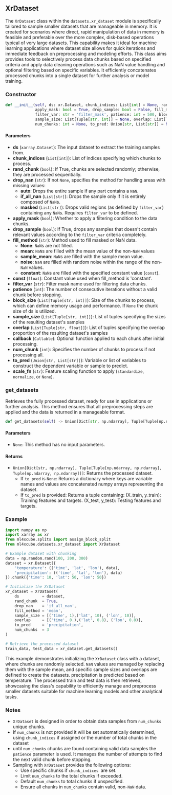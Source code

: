 ## XrDataset

The `XrDataset` class within the `datasets.xr_dataset` module is specifically tailored to sample smaller datasets that are manageable in memory. 
It is created for scenarios where direct, rapid manipulation of data in memory is feasible and preferable over the more complex, disk-based operations typical of very large datasets. 
This capability makes it ideal for machine learning applications where dataset size allows for quick iterations and immediate feedback on preprocessing and modeling efforts.
This class aims provides tools to selectively process data chunks based on specified criteria and apply data cleaning operations such as NaN value handling and optional filtering based on specific variables.
It efficiently concatenates processed chunks into a single dataset for further analysis or model training.
### Constructor

```python
def __init__(self, ds: xr.Dataset, chunk_indices: List[int] = None, rand_chunk: bool = True, drop_nan: str = 'auto',
             apply_mask: bool = True, drop_sample: bool = False, fill_method: str = None, const: float = None,
             filter_var: str = 'filter_mask', patience: int = 500, block_size: List[Tuple[str, int]] = None,
             sample_size: List[Tuple[str, int]] = None, overlap: List[Tuple[str, float]] = None, callback: Callable = None,
             num_chunks: int = None, to_pred: Union[str, List[str]] = None, scale_fn: str = 'standardize'):
```

#### Parameters
   - **ds** (`xarray.Dataset`): The input dataset to extract the training samples from.
   - **chunk_indices** (`List[int]`): List of indices specifying which chunks to process.
   - **rand_chunk** (`bool`): If True, chunks are selected randomly; otherwise, they are processed sequentially.
   - **drop_nan** (`str`): If not `None`, specifies the method for handling areas with missing values:
     - **auto**: Drops the entire sample if any part contains a `NaN`.
     - **if_all_nan** (`List[str]`): Drops the sample only if it is entirely composed of `NaN`s.
     - **masked** (`List[str]`): Drops valid regions (as defined by `filter_var`) containing any `NaN`s. Requires `filter_var` to be defined.
   - **apply_mask** (`bool`): Whether to apply a filtering condition to the data chunks.
   - **drop_sample** (`bool`): If True, drops any samples that doesn't contain relevant values according to the `filter_var` criteria completely.
   - **fill_method** (`str`): Method used to fill masked or NaN data.
     - **None**: `NaN`s are not filled.
     - **mean**: `NaN`s are filled with the mean value of the non-`NaN` values
     - **sample_mean**: `NaN`s are filled with the sample mean value.
     - **noise**: `NaN` are filled with random noise within the range of the non-`NaN` values.
     - **constant**: `NaN`s are filled with the specified constant value (`const`).
   - **const** (`float`): Constant value used when fill_method is 'constant'.
   - **filter_var** (`str`): Filter mask name used for filtering data chunks.
   - **patience** (`int`): The number of consecutive iterations without a valid chunk before stopping.
   - **block_size** (`List[Tuple[str, int]]`): Size of the chunks to process, which can define memory usage and performance. If `None` the chunk size of ds is utilized.
   - **sample_size** (`List[Tuple[str, int]]`): List of tuples specifying the sizes of the resulting dataset's samples
   - **overlap** (`List[Tuple[str, float]]`): List of tuples specifying the overlap proportion of the resulting dataset's samples
   - **callback** (`Callable`): Optional function applied to each chunk after initial processing.
   - **num_chunk** (`int`):  Specifies the number of chunks to process if not processing all.
   - **to_pred** (`Union[str, List[str]]`): Variable or list of variables to construct the dependent variable or sample to predict.
   - **scale_fn** (`str`): Feature scaling function to apply (`standardize`, `normalize`, or `None`).

### get_datasets
Retrieves the fully processed dataset, ready for use in applications or further analysis. This method ensures that all preprocessing steps are applied and the data is returned in a manageable format.

```python
def get_datasets(self) -> Union[Dict[str, np.ndarray], Tuple[Tuple[np.ndarray, np.ndarray], Tuple[np.ndarray, np.ndarray]]]
```
#### Parameters
- `None`: This method has no input parameters.

#### Returns
- `Union[Dict[str, np.ndarray], Tuple[Tuple[np.ndarray, np.ndarray], Tuple[np.ndarray, np.ndarray]]]`: Returns the processed dataset.
  - If `to_pred` is `None`: Returns a dictionary where keys are variable names and values are concatenated numpy arrays representing the dataset.
  - If `to_pred` is provided: Returns a tuple containing:
      (X_train, y_train): Training features and targets.
      (X_test, y_test): Testing features and targets.


### Example

```python
import numpy as np
import xarray as xr
from ml4xcube.splits import assign_block_split
from ml4xcube.datasets.xr_dataset import XrDataset

# Example dataset with chunking
data = np.random.rand(100, 200, 300)
dataset = xr.Dataset({
    'temperature': (('time', 'lat', 'lon'), data),
    'precipitation': (('time', 'lat', 'lon'), data)
}).chunk({'time': 10, 'lat': 50, 'lon': 50})

# Initialize the XrDataset
xr_dataset = XrDataset(
    ds          = dataset,
    rand_chunk  = True,
    drop_nan    = 'if_all_nan',
    fill_method = 'mean',
    sample_size = [('time', 1),('lat', 10), ('lon', 10)], 
    overlap     = [('time', 0.),('lat', 0.8), ('lon', 0.8)],
    to_pred     = 'precipitation',
    num_chunks  = 3
)

# Retrieve the processed dataset
train_data, test_data = xr_dataset.get_datasets()
```
This example demonstrates initializing the `XrDataset` class with a dataset, where chunks are randomly selected. 
`NaN` values are managed by replacing them with the sample mean, and specific sample sizes and overlaps are defined to 
create the datasets. precipitation is predicted based on temperature.
The processed train and test data is then retrieved, showcasing the class's capability to efficiently manage and 
preprocess smaller datasets suitable for machine learning models and other analytical tasks. 



### Notes
- `XrDataset` is designed in order to obtain data samples from `num_chunks` unique chunks.
- If `num_chunks` is not provided it will be set automatically determined, using `chunk_indices` if assigned or the number of total chunks in the dataset
- until `num_chunks` chunks are found containing valid data samples the `patience` parameter is used. It manages the number of attempts to find the next valid chunk before stopping.
- Sampling with `XrDataset` provides the following options:
  - Use specific chunks if `chunk_indices `are set.
  - Limit `num_chunks` to the total chunks if exceeded.
  - Default `num_chunks` to total chunks if unspecified.
  - Ensure all chunks in `num_chunks` contain valid, non-`NaN` data.